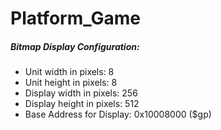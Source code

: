 # Platform_Game

##### Bitmap Display Configuration:

- Unit width in pixels: 8
- Unit height in pixels: 8
- Display width in pixels: 256
- Display height in pixels: 512
- Base Address for Display: 0x10008000 ($gp)
